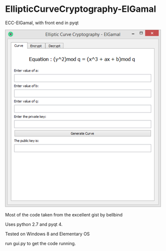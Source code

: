 # EllipticCurveCryptography-ElGamal
ECC-ElGamal, with front end in pyqt

![Properties](/screenshot.png)

Most of the code taken from the excellent gist by bellbind

Uses python 2.7 and pyqt 4.

Tested on Windows 8 and Elementary OS

run gui.py to get the code running.
